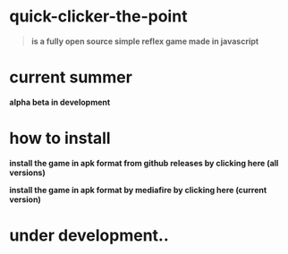 # quick-clicker-the-point
> **is a fully open source simple reflex game made in javascript**
# current summer
**alpha beta in development**
# how to install
**install the game in apk format from github releases by clicking here (all versions)**

**install the game in apk format by mediafire by clicking here (current version)**
# under development..

